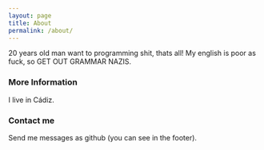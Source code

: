 ```yaml
---
layout: page
title: About
permalink: /about/
---
```


20 years old man want to programming shit, thats all! My english is poor as fuck, so GET OUT GRAMMAR NAZIS.

### More Information

I live in Cádiz.

### Contact me

Send me messages as github (you can see in the footer).
